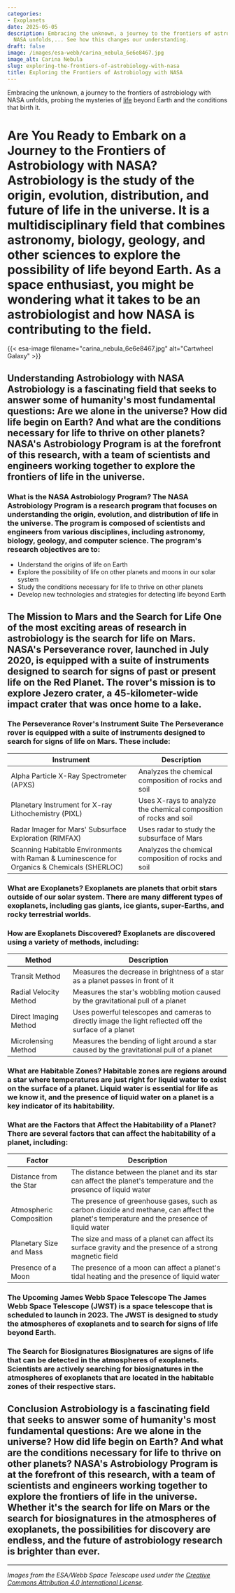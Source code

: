 ```yaml
---
categories:
- Exoplanets
date: 2025-05-05
description: Embracing the unknown, a journey to the frontiers of astrobiology with
  NASA unfolds,... See how this changes our understanding.
draft: false
image: /images/esa-webb/carina_nebula_6e6e8467.jpg
image_alt: Carina Nebula
slug: exploring-the-frontiers-of-astrobiology-with-nasa
title: Exploring the Frontiers of Astrobiology with NASA
---
```


Embracing the unknown, a journey to the frontiers of astrobiology with NASA unfolds, probing the mysteries of [life](/blog/astrobiology-nasa-quest-for-life-beyond-earth) beyond Earth and the conditions that birth it.

# Are You Ready to Embark on a Journey to the Frontiers of Astrobiology with NASA? Astrobiology is the study of the origin, evolution, distribution, and future of life in the universe. It is a multidisciplinary field that combines astronomy, biology, geology, and other sciences to explore the possibility of life beyond Earth. As a space enthusiast, you might be wondering what it takes to be an astrobiologist and how NASA is contributing to the field.
{{< esa-image filename="carina_nebula_6e6e8467.jpg" alt="Cartwheel Galaxy" >}}



 ## Understanding Astrobiology with NASA  Astrobiology is a fascinating field that seeks to answer some of humanity's most fundamental questions: Are we alone in the universe? How did life begin on Earth? And what are the conditions necessary for life to thrive on other planets? NASA's Astrobiology Program is at the forefront of this research, with a team of scientists and engineers working together to explore the frontiers of life in the universe.

 ### What is the NASA Astrobiology Program?  The NASA Astrobiology Program is a research program that focuses on understanding the origin, evolution, and distribution of life in the universe. The program is composed of scientists and engineers from various disciplines, including astronomy, biology, geology, and computer science. The program's research objectives are to:

  - Understand the origins of life on Earth
 - Explore the possibility of life on other planets and moons in our solar system
 - Study the conditions necessary for life to thrive on other planets
 - Develop new technologies and strategies for detecting life beyond Earth
  ## The Mission to Mars and the Search for Life  One of the most exciting areas of research in astrobiology is the search for life on Mars. NASA's Perseverance rover, launched in July 2020, is equipped with a suite of instruments designed to search for signs of past or present life on the Red Planet. The rover's mission is to explore Jezero crater, a 45-kilometer-wide impact crater that was once home to a lake.

 ### The Perseverance Rover's Instrument Suite  The Perseverance rover is equipped with a suite of instruments designed to search for signs of life on Mars. These include:

 | Instrument | Description |
| --- | --- |
| Alpha Particle X-Ray Spectrometer (APXS) | Analyzes the chemical composition of rocks and soil |
| Planetary Instrument for X-ray Lithochemistry (PIXL) | Uses X-rays to analyze the chemical composition of rocks and soil |
| Radar Imager for Mars' Subsurface Exploration (RIMFAX) | Uses radar to study the subsurface of Mars |
| Scanning Habitable Environments with Raman & Luminescence for Organics & Chemicals (SHERLOC) | Analyzes the chemical composition of rocks and soil | ## The Search for Life Beyond Our Solar System  While the search for life on Mars is an exciting area of research, related to astrobiology, it's not the only planet that scientists are interested in. There are thousands of [exoplanets](/blog/exoplanets-and-the-search-for-life-beyond-our-solar-system/solar-system/) and [exoplanets](/blog/exoplanets-and-the-search-for-life-beyond-earth) that have been discovered so far, and many of these planets are believed to be located in the habitable zones of their respective stars.

 ### What are Exoplanets?  Exoplanets are planets that orbit stars outside of our solar system. There are many different types of exoplanets, including gas giants, ice giants, super-Earths, and rocky terrestrial worlds.

 ### How are Exoplanets Discovered?  Exoplanets are discovered using a variety of methods, including:

 | Method | Description |
| --- | --- |
| Transit Method | Measures the decrease in brightness of a star as a planet passes in front of it |
| Radial Velocity Method | Measures the star's wobbling motion caused by the gravitational pull of a planet |
| Direct Imaging Method | Uses powerful telescopes and cameras to directly image the light reflected off the surface of a planet |
| Microlensing Method | Measures the bending of light around a star caused by the gravitational pull of a planet | ## The Habitability of Exoplanets  While the discovery of exoplanets is an exciting area of research, it's not just about finding planets that are similar in size and mass to Earth. It's also about finding planets that are located in the habitable zones of their respective stars.

 ### What are Habitable Zones?  Habitable zones are regions around a star where temperatures are just right for liquid water to exist on the surface of a planet. Liquid water is essential for life as we know it, and the presence of liquid water on a planet is a key indicator of its habitability.

 ### What are the Factors that Affect the Habitability of a Planet?  There are several factors that can affect the habitability of a planet, including:

 | Factor | Description |
| --- | --- |
| Distance from the Star | The distance between the planet and its star can affect the planet's temperature and the presence of liquid water |
| Atmospheric Composition | The presence of greenhouse gases, such as carbon dioxide and methane, can affect the planet's temperature and the presence of liquid water |
| Planetary Size and Mass | The size and mass of a planet can affect its surface gravity and the presence of a strong magnetic field |
| Presence of a Moon | The presence of a moon can affect a planet's tidal heating and the presence of liquid water | ## The Future of Astrobiology Research  The field of astrobiology is rapidly evolving, with new discoveries and advancements in technology that are helping scientists to better understand the origins of life in the universe. As a space enthusiast, you may be wondering what the future holds for astrobiology research.

 ### The Upcoming James Webb Space Telescope  The James Webb Space Telescope (JWST) is a space telescope that is scheduled to launch in 2023. The JWST is designed to study the atmospheres of exoplanets and to search for signs of life beyond Earth.

 ### The Search for Biosignatures  Biosignatures are signs of life that can be detected in the atmospheres of exoplanets. Scientists are actively searching for biosignatures in the atmospheres of exoplanets that are located in the habitable zones of their respective stars.

 ## Conclusion  Astrobiology is a fascinating field that seeks to answer some of humanity's most fundamental questions: Are we alone in the universe? How did life begin on Earth? And what are the conditions necessary for life to thrive on other planets? NASA's Astrobiology Program is at the forefront of this research, with a team of scientists and engineers working together to explore the frontiers of life in the universe. Whether it's the search for life on Mars or the search for biosignatures in the atmospheres of exoplanets, the possibilities for discovery are endless, and the future of astrobiology research is brighter than ever.

---

*Images from the ESA/Webb Space Telescope used under the [Creative Commons Attribution 4.0 International License](https://creativecommons.org/licenses/by/4.0).*